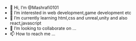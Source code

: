 - 👋 Hi, I’m @Mashrafi0101
- 👀 I’m interested in web development,game development etc
- 🌱 I’m currently learning html,css and unreal,unity and also react,javascript
- 💞️ I’m looking to collaborate on ...
- 📫 How to reach me ...

<!---
Mashrafi0101/Mashrafi0101 is a ✨ special ✨ repository because its `README.md` (this file) appears on your GitHub profile.
You can click the Preview link to take a look at your changes.
--->
